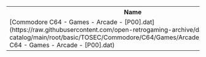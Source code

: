<table>
<tr><th>Name</th><th>Size</th></tr>
<tr><td>
[Commodore C64 - Games - Arcade - [P00].dat](https://raw.githubusercontent.com/open-retrogaming-archive/dat-catalog/main/root/basic/TOSEC/Commodore/C64/Games/Arcade/[P00]/Commodore C64 - Games - Arcade - [P00].dat)
</td><td>1174787</td></tr>
</table>
